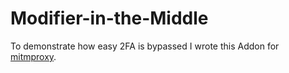 # Modifier-in-the-Middle

To demonstrate how easy 2FA is bypassed I wrote this Addon for [mitmproxy](https://mitmproxy.org/).

